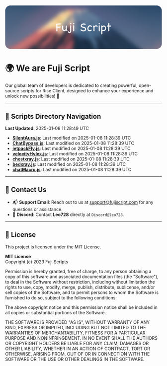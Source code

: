 ![Banner](.github/b.webp)

# 🌍 **We are Fuji Script**

Our global team of developers is dedicated to creating powerful, open-source scripts for Rise Client, designed to enhance your experience and unlock new possibilities! 🌟

---
<!-- SCRIPTS_NAVIGATION_START -->
## 📂 **Scripts Directory Navigation**

**Last Updated**: 2025-01-08 11:28:49 UTC

- **[SilentAura.js](scripts/SilentAura.js)**: Last modified on 2025-01-08 11:28:39 UTC
- **[ChatBypass.js](scripts/ChatBypass.js)**: Last modified on 2025-01-08 11:28:39 UTC
- **[jetpackFly.js](scripts/jetpackFly.js)**: Last modified on 2025-01-08 11:28:39 UTC
- **[velocityHylex.js](scripts/velocityHylex.js)**: Last modified on 2025-01-08 11:28:39 UTC
- **[chestxray.js](scripts/chestxray.js)**: Last modified on 2025-01-08 11:28:39 UTC
- **[bedxray.js](scripts/bedxray.js)**: Last modified on 2025-01-08 11:28:39 UTC
- **[chatMacro.js](scripts/chatMacro.js)**: Last modified on 2025-01-08 11:28:39 UTC

<!-- SCRIPTS_NAVIGATION_END -->

---

## 💬 **Contact Us**  
- 📬 **Support Email**: Reach out to us at [support@fujiscript.com](mailto:support@fujiscript.com) for any questions or assistance.  
- 💬 **Discord**: Contact **Leo728** directly at `Discord@leo728`.

---

## 📜 **License**

This project is licensed under the MIT License.  

**MIT License**  
Copyright (c) 2023 Fuji Scripts  

Permission is hereby granted, free of charge, to any person obtaining a copy of this software and associated documentation files (the "Software"), to deal in the Software without restriction, including without limitation the rights to use, copy, modify, merge, publish, distribute, sublicense, and/or sell copies of the Software, and to permit persons to whom the Software is furnished to do so, subject to the following conditions:  

The above copyright notice and this permission notice shall be included in all copies or substantial portions of the Software.  

THE SOFTWARE IS PROVIDED "AS IS", WITHOUT WARRANTY OF ANY KIND, EXPRESS OR IMPLIED, INCLUDING BUT NOT LIMITED TO THE WARRANTIES OF MERCHANTABILITY, FITNESS FOR A PARTICULAR PURPOSE AND NONINFRINGEMENT. IN NO EVENT SHALL THE AUTHORS OR COPYRIGHT HOLDERS BE LIABLE FOR ANY CLAIM, DAMAGES OR OTHER LIABILITY, WHETHER IN AN ACTION OF CONTRACT, TORT OR OTHERWISE, ARISING FROM, OUT OF OR IN CONNECTION WITH THE SOFTWARE OR THE USE OR OTHER DEALINGS IN THE SOFTWARE.  
